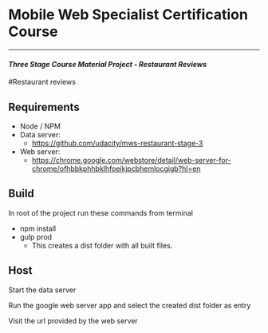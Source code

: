 # Mobile Web Specialist Certification Course
---
#### _Three Stage Course Material Project - Restaurant Reviews_



#Restaurant reviews

## Requirements

- Node / NPM
- Data server:
  - https://github.com/udacity/mws-restaurant-stage-3
- Web server:
  - https://chrome.google.com/webstore/detail/web-server-for-chrome/ofhbbkphhbklhfoeikjpcbhemlocgigb?hl=en

## Build

In root of the project run these commands from terminal

- npm install
- gulp prod 
  - This creates a dist folder with all built files.

## Host

Start the data server

Run the google web server app and select the created dist folder as entry

Visit the url provided by the web server
